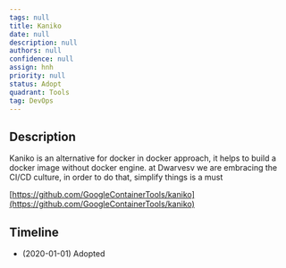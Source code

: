 ```yaml
---
tags: null
title: Kaniko
date: null
description: null
authors: null
confidence: null
assign: hnh
priority: null
status: Adopt
quadrant: Tools
tag: DevOps
---
```


## Description
Kaniko is an alternative for docker in docker approach, it helps to build a docker image without docker engine. at Dwarvesv we are embracing the CI/CD culture, in order to do that, simplify things is a must

[https://github.com/GoogleContainerTools/kaniko](https://github.com/GoogleContainerTools/kaniko)

## Timeline
* (2020-01-01) Adopted